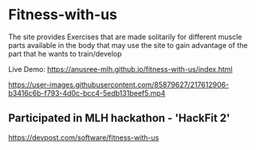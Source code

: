 # Fitness-with-us
The site provides Exercises that are made solitarily for different muscle parts available in the body that may use the site to gain advantage of the part that he wants to train/develop

Live Demo: https://anusree-mlh.github.io/fitness-with-us/index.html




https://user-images.githubusercontent.com/85879627/217612906-b3416c6b-f793-4d0c-bcc4-5edb131beef5.mp4




## Participated in MLH hackathon - 'HackFit 2' 

https://devpost.com/software/fitness-with-us
